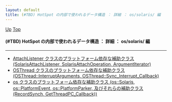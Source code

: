 ```yaml
---
layout: default
title: (#TBD) HotSpot の内部で使われるデータ構造 ： 詳細 ： os/solaris/ 編
---
```

[Up](no-ZKgj8b7.html) [Top](../index.html)

#### (#TBD) HotSpot の内部で使われるデータ構造 ： 詳細 ： os/solaris/ 編

--- 

* [AttachListener クラスのプラットフォーム依存な補助クラス (SolarisAttachListener, SolarisAttachOperation, ArgumentIterator)](noyvpr-Vkf.html)
* [OSThread クラスのプラットフォーム依存な補助クラス (OSThread::InterruptArguments, OSThread::Sync_Interrupt_Callback)](noge5xgvoJ.html)
* [os クラスのプラットフォーム依存な補助クラス (os::Solaris, os::PlatformEvent, os::PlatformParker, 及びそれらの補助クラス(RecordSynch, GetThreadPC_Callback))](noIpQC26Ud.html)





